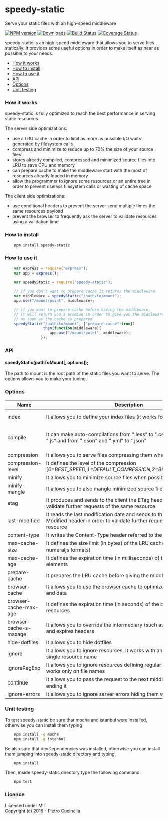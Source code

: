 # speedy-static
Serve your static files with an high-speed middleware

[![NPM version][npm-image]][npm-url] [![Downloads][downloads-image]][npm-url] [![Build Status][travis-image]][travis-url] [![Coverage Status](https://coveralls.io/repos/github/weisse/speedy-static/badge.svg?branch=master)](https://coveralls.io/github/weisse/speedy-static?branch=master)

speedy-static is an high-speed middleware that allows you to serve files statically.
It provides some useful options in order to make itself as near as possible to your needs.

- [How it works](#how-it-works)
- [How to install](#how-to-install)
- [How to use it](#how-to-use-it)
- [API](#api)
- [Options](#options)
- [Unit testing](#unit-testing)


### <a id="how-it-works"></a> How it works

speedy-static is fully optimized to reach the best performance in serving static resources.

The server side optimizations:
* use a LRU cache in order to limit as more as possible I/O waits generated by filesystem calls
* compress and minimize to reduce up to 70% the size of your source files
* stores already compiled, compressed and minimized source files into LRU to save CPU and memory
* can prepare cache to make the middleware start with the most of resources already loaded in memory
* allow the programmer to ignore some resources or an entire tree in order to prevent useless filesystem calls or wasting of cache space

The client side optimizations:
* use conditional headers to prevent the server send multiple times the same resources payload
* prevent the browser to frequently ask the server to validate resources using a validation time


### <a id="how-to-install"></a> How to install
```bash
    npm install speedy-static
```

### <a id="how-to-use-it"></a> How to use it
```javascript
    var express = require("express");
    var app = express();

    var speedyStatic = require("speedy-static");

    // if you don't want to prepare cache it returns the middleware
    var middleware = speedyStatic("/path/to/mount");
    app.use("/mount/point", middleware);

    // if you want to prepare cache before having the middleware,
    // it will return you a promise in order to give you the middleware
    // as soon as the cache is prepared
    speedyStatic("/path/to/mount", {"prepare-cache":true})
                .then(function(middleware){
                    app.use("/mount/point", middleware);
                });
```

### <a id="api"></a> API

#### speedyStatic(pathToMount[, options]);
The path to mount is the root path of the static files you want to serve.
The options allows you to make your tuning.


### <a id="options"></a> Options

Name | Description | Default
---|---|---
index | It allows you to define your index files (it works for all the directories) | ["index.html", "index.htm"]
compile | It can make auto-compilations from ".less" to ".css", from ".coffee" to ".js" and from ".cson" and ".yml" to ".json" | [".less", ".coffee", ".cson", ".yml"]
compression | It allows you to serve files compressing them when possible | true
compression-level | It defines the level of the compression [*0=BEST_SPEED,1=DEFAULT_COMRESSION,2=BEST_COMPRESSION*] | 1
minify | It allows you to minimize source files when possibile [*.js,.css,.json*] | false
minify-mangle | It allows you to also mangle minimized source files | true
etag | It produces and sends to the client the ETag header in order to validate further requests of the same resource | true
last-modified | It reads the last modification date and sends to the client the Last-Modified header in order to validate further requests of the same resource | true
content-type | It writes the Content-Type header referred to the requested resource | true
max-cache-size | It defines the size limit (in bytes) of the LRU cache (it supports numeraljs formats) | 104857600 (100MB)
max-cache-age | It defines the expiration time (in milliseconds) of the LRU cache elements | 0 (never expire)
prepare-cache | It prepares the LRU cache before giving the middleware | false
browser-cache | It allows you to use the browser cache to optimize the amount of calls and data | true
browser-cache-max-age | It defines the expiration time (in seconds) of the browser cache resources | 300
browser-cache-s-maxage | It allows you to override the intermediary (such as CDNs) max-age and expires headers | 300
hide-dotfiles | It allows you to hide dotfiles | true
ignore | It allows you to ignore resources. It works with an entire path or a single resource name | [ ]
ignoreRegExp | It allows you to ignore resources defining regular expressions. It works only on file names | [ ]
continue | It allows you to pass the request to the next middleware instead of ending it | false
ignore-errors | It allows you to ignore server errors hiding them with a 404 | false


### <a id="unit-testing"></a> Unit testing

To test speedy-static be sure that mocha and istanbul were installed, otherwise you can install them typing

```bash
    npm install -g mocha
    npm install -g istanbul
```

Be also sure that devDependencies was installed, otherwise you can install them jumping into speedy-static directory and typing

```bash
    npm install
```

Then, inside speedy-static directory type the following command.

```bash
    npm test
```

### Licence

Licenced under MIT<br/>
Copyright (c) 2016 - [Pietro Cucinella](https://github.com/weisse)

[npm-url]: https://www.npmjs.com/package/speedy-static
[npm-image]: https://img.shields.io/npm/v/speedy-static.svg

[downloads-image]: https://img.shields.io/npm/dm/speedy-static.svg

[travis-url]: https://travis-ci.org/weisse/speedy-static
[travis-image]: https://img.shields.io/travis/weisse/speedy-static.svg
